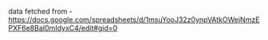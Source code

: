 
data fetched from - https://docs.google.com/spreadsheets/d/1msuYooJ32z0ynpVAtkOWejNmzEPXF6e8BaI0mIdyxC4/edit#gid=0